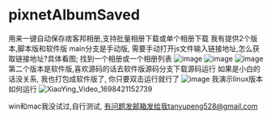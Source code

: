 # pixnetAlbumSaved
用来一键自动保存痞客邦相册,支持批量相册下载或单个相册下载
我有提供2个版本,脚本版和软件版
main分支是手动版, 需要手动打开js文件输入链接地址,怎么获取链接地址?具体看图;
找到一个相册或一个相册列表
![image](https://github.com/DoctorTan/pixnetAlbumSaved/assets/87746911/6e3ecac9-0e61-41ba-a2a5-36de7649a223)
![image](https://github.com/DoctorTan/pixnetAlbumSaved/assets/87746911/28490883-8133-4c1e-b7cd-a72ebcd3a3f6)
![image](https://github.com/DoctorTan/pixnetAlbumSaved/assets/87746911/caeb0a98-8a30-40da-aaa4-2a8b31aafa91)
第二个版本是软件版,喜欢源码的话去软件版源码分支下载源码运行
如果是小白的话没关系, 我也打包成软件版了, 你只要双击运行就行了
![image](https://github.com/DoctorTan/pixnetAlbumSaved/assets/87746911/74b403d5-6901-4eb8-8022-a7b2f7d5dbc0)
我演示linux版本如何运行
 ![XiaoYing_Video_1698421152739](https://github.com/DoctorTan/pixnetAlbumSaved/assets/87746911/9ddb5bb8-e7a5-48af-910d-87dc2bd7f7eb)


win和mac我没试过,自行测试, 有问题发邮箱发给我tanyupeng528@gmail.com




